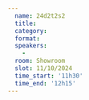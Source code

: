 ```yaml
---
  name: 24d2t2s2
  title: 
  category: 
  format: 
  speakers: 
    - 
  room: Showroom
  slot: 11/10/2024
  time_start: '11h30'
  time_end: '12h15'
---
```

